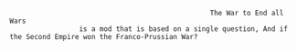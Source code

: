                                                      The War to End all Wars
                     is a mod that is based on a single question, And if the Second Empire won the Franco-Prussian War? 
